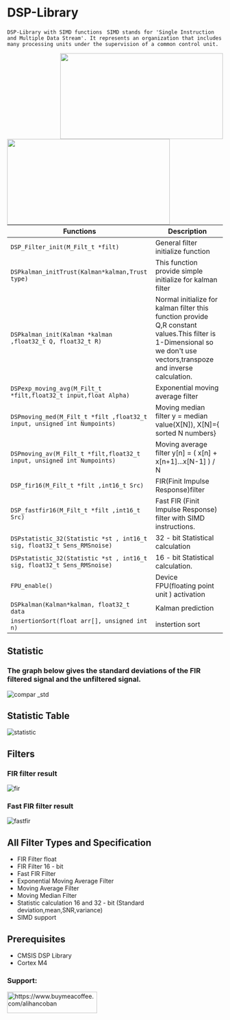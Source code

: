 # DSP-Library
` DSP-Library with SIMD functions `
` SIMD stands for 'Single Instruction and Multiple Data Stream'. It represents an organization that includes many processing units under the supervision of a common control unit.`


 <img src ="https://user-images.githubusercontent.com/93796314/218828414-cdbd43b9-e83c-4db7-8050-409ef5bf62c4.png" align="right" width="380" height="200">
 <img src ="https://user-images.githubusercontent.com/93796314/218829497-64caa91e-285a-4c1d-a18a-a84690559340.png" align="left" width="380" height="200">




| Functions| Description |
| --- | ----------- |
| ``` DSP_Filter_init(M_Filt_t *filt) ```  | General filter  initialize function |
| ``` DSPkalman_initTrust(Kalman*kalman,Trust type) ``` | This function provide simple initialize for kalman filter |
| ``` DSPkalman_init(Kalman *kalman ,float32_t Q, float32_t R) ``` | Normal initialize for kalman filter this function provide Q,R constant values.This filter is 1-Dimensional so we don't use vectors,transpoze and inverse calculation. |
| ``` DSPexp_moving_avg(M_Filt_t *filt,float32_t input,float Alpha) ```  | Exponential moving average filter |
| ``` DSPmoving_med(M_Filt_t *filt ,float32_t input, unsigned int Numpoints) ``` |  Moving median filter y = median value(X[N]), X[N]={ sorted N numbers}  |
| ``` DSPmoving_av(M_Filt_t *filt,float32_t input, unsigned int Numpoints) ``` |Moving average filter y[n] = ( x[n] + x[n+1]...x[N-1] ) / N |
| ``` DSP_fir16(M_Filt_t *filt ,int16_t Src) ``` | FIR(Finit Impulse Response)filter |
| ``` DSP_fastfir16(M_Filt_t *filt ,int16_t Src) ``` | Fast FIR (Finit Impulse Response) filter with SIMD instructions. |
| ``` DSPstatistic_32(Statistic *st , int16_t sig, float32_t Sens_RMSnoise) ``` | 32 - bit Statistical calculation |
| ``` DSPstatistic_32(Statistic *st , int16_t sig, float32_t Sens_RMSnoise) ``` | 16 - bit Statistical calculation. |
| ``` FPU_enable() ``` |Device FPU(floating point unit ) activation |
| ``` DSPkalman(Kalman*kalman, float32_t  data ``` | Kalman prediction |
| ``` insertionSort(float arr[], unsigned int n) ``` | instertion sort|

## Statistic
### The graph below gives the standard deviations of the FIR filtered signal and the unfiltered signal.


![compar _std](https://user-images.githubusercontent.com/93796314/218825236-76ebfbb8-863a-4e09-b9d4-7f336aa4358c.JPG)

## Statistic Table 
![statistic](https://user-images.githubusercontent.com/93796314/218825956-ade8f305-a92f-4044-829a-1773e4f9cb59.JPG)

## Filters

### FIR filter result
![fir](https://user-images.githubusercontent.com/93796314/218826903-a1ed0733-fd04-4a03-b8c5-76f0c7b1eb32.JPG)

### Fast FIR filter result

![fastfir](https://user-images.githubusercontent.com/93796314/218827214-16345f5b-d320-4310-8f57-cd77daa00709.JPG)

## All Filter Types and Specification

- FIR Filter float
- FIR Filter 16 - bit 
- Fast FIR Filter
- Exponential Moving Average Filter
- Moving Average Filter
- Moving Median Filter
- Statistic calculation 16 and 32 - bit (Standard deviation,mean,SNR,variance)
- SIMD support

## Prerequisites
- CMSIS DSP Library 
- Cortex M4

<h3 align="left">Support:</h3>
<p><a href="https://www.buymeacoffee.com/alihancoban"> <img align="left" src="https://cdn.buymeacoffee.com/buttons/v2/default-yellow.png" height="50" width="210" alt="https://www.buymeacoffee.com/alihancoban" /></a></p><br><br>






